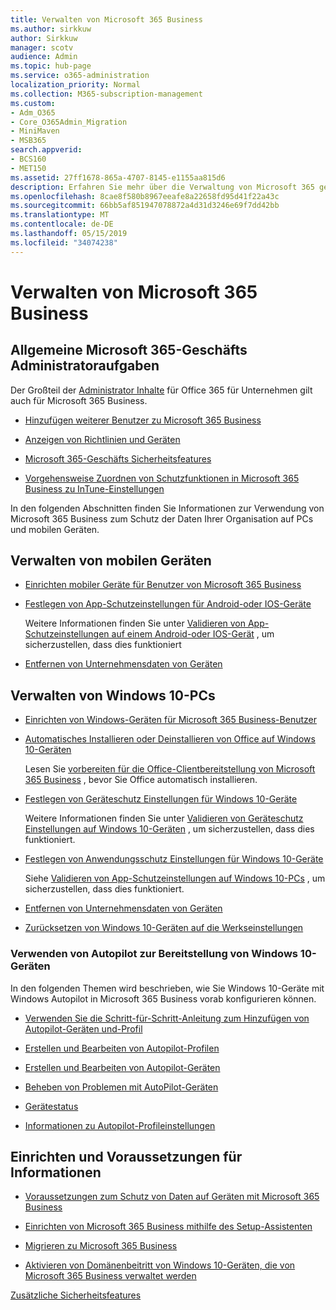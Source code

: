 ```yaml
---
title: Verwalten von Microsoft 365 Business
ms.author: sirkkuw
author: Sirkkuw
manager: scotv
audience: Admin
ms.topic: hub-page
ms.service: o365-administration
localization_priority: Normal
ms.collection: M365-subscription-management
ms.custom:
- Adm_O365
- Core_O365Admin_Migration
- MiniMaven
- MSB365
search.appverid:
- BCS160
- MET150
ms.assetid: 27ff1678-865a-4707-8145-e1155aa815d6
description: Erfahren Sie mehr über die Verwaltung von Microsoft 365 geschäftsbezogenen Verwaltungsaufgaben, mobilen Geräten, Windows 10ST und vielen solchen Aufgaben.
ms.openlocfilehash: 8cae8f580b8967eeafe8a22658fd95d41f22a43c
ms.sourcegitcommit: 66bb5af851947078872a4d31d3246e69f7dd42bb
ms.translationtype: MT
ms.contentlocale: de-DE
ms.lasthandoff: 05/15/2019
ms.locfileid: "34074238"
---
```

# <a name="manage-microsoft-365-business"></a>Verwalten von Microsoft 365 Business

## <a name="general-microsoft-365-business-admin-tasks"></a>Allgemeine Microsoft 365-Geschäfts Administratoraufgaben

Der Großteil der [Administrator Inhalte](/Office365/Admin/admin-home.md) für Office 365 für Unternehmen gilt auch für Microsoft 365 Business.

- [Hinzufügen weiterer Benutzer zu Microsoft 365 Business](add-users-m365b.md)
    
- [Anzeigen von Richtlinien und Geräten](view-policies-and-devices.md)
    
- [Microsoft 365-Geschäfts Sicherheitsfeatures](security-features.md)
    
- [Vorgehensweise Zuordnen von Schutzfunktionen in Microsoft 365 Business zu InTune-Einstellungen](map-protection-features-to-intune-settings.md)
    
In den folgenden Abschnitten finden Sie Informationen zur Verwendung von Microsoft 365 Business zum Schutz der Daten Ihrer Organisation auf PCs und mobilen Geräten.
  
## <a name="manage-mobile-devices"></a>Verwalten von mobilen Geräten

- [Einrichten mobiler Geräte für Benutzer von Microsoft 365 Business](set-up-mobile-devices.md)
    
- [Festlegen von App-Schutzeinstellungen für Android-oder IOS-Geräte](app-protection-settings-for-android-and-ios.md)
    
    Weitere Informationen finden Sie unter [Validieren von App-Schutzeinstellungen auf einem Android-oder IOS-Gerät](validate-settings-on-android-or-ios.md) , um sicherzustellen, dass dies funktioniert 
    
- [Entfernen von Unternehmensdaten von Geräten](remove-company-data.md)
    
## <a name="manage-windows-10-pcs"></a>Verwalten von Windows 10-PCs

- [Einrichten von Windows-Geräten für Microsoft 365 Business-Benutzer](set-up-windows-devices.md)
    
- [Automatisches Installieren oder Deinstallieren von Office auf Windows 10-Geräten](auto-install-or-uninstall-office.md)
    
    Lesen Sie [vorbereiten für die Office-Clientbereitstellung von Microsoft 365 Business](prepare-for-office-client-deployment.md) , bevor Sie Office automatisch installieren. 
    
- [Festlegen von Geräteschutz Einstellungen für Windows 10-Geräte](protection-settings-for-windows-10-pcs.md)
    
    Weitere Informationen finden Sie unter [Validieren von Geräteschutz Einstellungen auf Windows 10-Geräten](validate-settings-on-windows-10-pcs.md) , um sicherzustellen, dass dies funktioniert. 
    
- [Festlegen von Anwendungsschutz Einstellungen für Windows 10-Geräte](protection-settings-for-windows-10-devices.md)
    
    Siehe [Validieren von App-Schutzeinstellungen auf Windows 10-PCs](validate-protection-settings-on-windows-10-pcs.md) , um sicherzustellen, dass dies funktioniert. 
    
- [Entfernen von Unternehmensdaten von Geräten](remove-company-data.md)
    
- [Zurücksetzen von Windows 10-Geräten auf die Werkseinstellungen](reset-devices-to-factory-settings.md)
    
### <a name="use-autopilot-to-deploy-windows-10-devices"></a>Verwenden von Autopilot zur Bereitstellung von Windows 10-Geräten

In den folgenden Themen wird beschrieben, wie Sie Windows 10-Geräte mit Windows Autopilot in Microsoft 365 Business vorab konfigurieren können.
  
- [Verwenden Sie die Schritt-für-Schritt-Anleitung zum Hinzufügen von Autopilot-Geräten und-Profil](add-autopilot-devices-and-profile.md)
    
- [Erstellen und Bearbeiten von Autopilot-Profilen](create-and-edit-autopilot-profiles.md)
    
- [Erstellen und Bearbeiten von Autopilot-Geräten](create-and-edit-autopilot-devices.md)
    
- [Beheben von Problemen mit AutoPilot-Geräten](troubleshoot-autopilot-errors.md)
    
- [Gerätestatus](device-states.md)
    
- [Informationen zu Autopilot-Profileinstellungen](autopilot-profile-settings.md)
    
## <a name="set-up-and-pre-requisite-information"></a>Einrichten und Voraussetzungen für Informationen

- [Voraussetzungen zum Schutz von Daten auf Geräten mit Microsoft 365 Business](pre-requisites-for-data-protection.md)
    
- [Einrichten von Microsoft 365 Business mithilfe des Setup-Assistenten](set-up.md)
    
- [Migrieren zu Microsoft 365 Business](migrate-to-microsoft-365-business.md)
    
- [Aktivieren von Domänenbeitritt von Windows 10-Geräten, die von Microsoft 365 Business verwaltet werden](manage-windows-devices.md)
    
[Zusätzliche Sicherheitsfeatures](security-features.md#additional-security-features)
    

  

